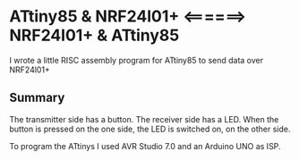 # ATtiny85 & NRF24l01+  <======>  NRF24l01+ & ATtiny85
I wrote a little RISC assembly program for ATtiny85 to send data over NRF24l01+

## Summary
The transmitter side has a button. The receiver side has a LED. When the button is pressed on the one side, the LED is switched on, on the other side. 

To program the ATtinys I used AVR Studio 7.0 and an Arduino UNO as ISP.

